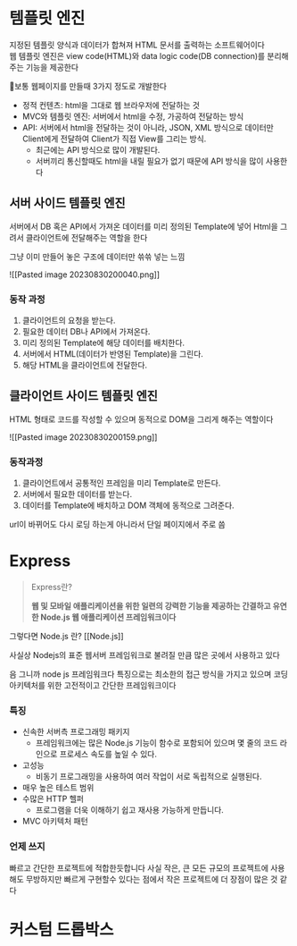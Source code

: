 # 템플릿 엔진

지정된 템플릿 양식과 데이터가 합쳐져 HTML 문서를 출력하는 소프트웨어이다  
웹 템플릿 엔진은 view code(HTML)와 data logic code(DB connection)를 분리해주는 기능을 제공한다  

보통 웹페이지를 만들때 3가지 정도로 개발한다

- 정적 컨텐츠: html을 그대로 웹 브라우저에 전달하는 것
- MVC와 템플릿 엔진: 서버에서 html을 수정, 가공하여 전달하는 방식
- API: 서버에서 html을 전달하는 것이 아니라, JSON, XML 방식으로 데이터만 Client에게 전달하여 Client가 직접 View를 그리는 방식.
	- 최근에는 API 방식으로 많이 개발된다.
	- 서버끼리 통신할때도 html을 내릴 필요가 없기 때문에 API 방식을 많이 사용한다

## 서버 사이드 템플릿 엔진

서버에서 DB 혹은 API에서 가져온 데이터를 미리 정의된 Template에 넣어 Html을 그려서 클라이언트에 전달해주는 역할을 한다

그냥 이미 만들어 놓은 구조에 데이터만 쓲쓲 넣는 느낌

![[Pasted image 20230830200040.png]]

### 동작 과정
1. 클라이언트의 요청을 받는다.
2. 필요한 데이터 DB나 API에서 가져온다.
3. 미리 정의된 Template에 해당 데이터를 배치한다.
4. 서버에서 HTML(데이터가 반영된 Template)을 그린다.
5. 해당 HTML을 클라이언트에 전달한다.

## 클라이언트 사이드 템플릿 엔진

HTML 형태로 코드를 작성할 수 있으며 동적으로 DOM을 그리게 해주는 역할이다

![[Pasted image 20230830200159.png]]

### 동작과정
1. 클라이언트에서 공통적인 프레임을 미리 Template로 만든다.
2. 서버에서 필요한 데이터를 받는다.
3. 데이터를 Template에 배치하고 DOM 객체에 동적으로 그려준다.

url이 바뀌어도 다시 로딩 하는게 아니라서 단일 페이지에서 주로 씀



# Express

>  Express란?
>  
>  **웹 및 모바일 애플리케이션을 위한 일련의 강력한 기능을 제공하는 간결하고 유연한 Node.js 웹 애플리케이션 프레임워크이다**

그렇다면 Node.js 란?
[[Node.js]]

사실상 Nodejs의 표준 웹서버 프레임워크로 불려질 만큼 많은 곳에서 사용하고 있다

음 그니까 node js 프레임워크다
특징으로는 최소한의 접근 방식을 가지고 있으며 코딩 아키텍처를 위한 고전적이고 간단한 프레임워크이다

### 특징
- 신속한 서버측 프로그래밍 패키지
	- 프레임워크에는 많은 Node.js 기능이 함수로 포함되어 있으며 몇 줄의 코드 라인으로 프로세스 속도를 높일 수 있다.
- 고성능 
	- 비동기 프로그래밍을 사용하여 여러 작업이 서로 독립적으로 실행된다.
- 매우 높은 테스트 범위
- 수많은 HTTP 헬퍼
	- 프로그램을 더욱 이해하기 쉽고 재사용 가능하게 만듭니다.
- MVC 아키텍처 패턴

### 언제 쓰지

빠르고 간단한 프로젝트에 적합한듯합니다
사실 작은, 큰 모든 규모의 프로젝트에 사용해도 무방하지만
빠르게 구현할수 있다는 점에서 작은 프로젝트에 더 장점이 많은 것 같다

# 커스텀 드롭박스


